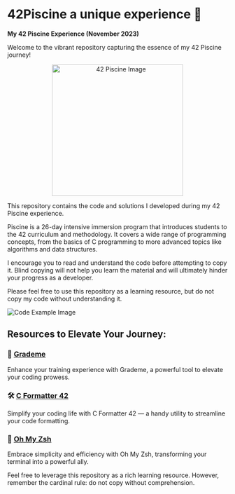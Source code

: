 # 42Piscine a unique experience 🌟

**My 42 Piscine Experience (November 2023)**

Welcome to the vibrant repository capturing the essence of my 42 Piscine journey!

<p align="center">
 <img src="https://github.com/NiceGuyMe/42Piscine/blob/main/42_Logo.png" alt="42 Piscine Image" width="300"/>
</p>

This repository contains the code and solutions I developed during my 42 Piscine experience.

Piscine is a 26-day intensive immersion program that introduces students to the 42 curriculum and methodology. It covers a wide range of programming concepts, from the basics of C programming to more advanced topics like algorithms and data structures.

I encourage you to read and understand the code before attempting to copy it. Blind copying will not help you learn the material and will ultimately hinder your progress as a developer.

Please feel free to use this repository as a learning resource, but do not copy my code without understanding it.

![Code Example Image](insert_code_example_image_link_here)

## Resources to Elevate Your Journey:

### 🚀 [Grademe](https://grademe.fr/)
Enhance your training experience with Grademe, a powerful tool to elevate your coding prowess.

### 🛠️ [C Formatter 42](https://github.com/dawnbeen/c_formatter_42)
Simplify your coding life with C Formatter 42 — a handy utility to streamline your code formatting.

### 🌈 [Oh My Zsh](https://ohmyz.sh/)
Embrace simplicity and efficiency with Oh My Zsh, transforming your terminal into a powerful ally.

Feel free to leverage this repository as a rich learning resource. However, remember the cardinal rule: do not copy without comprehension.

